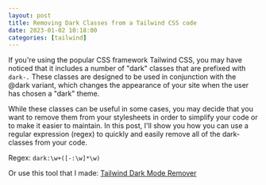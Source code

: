 ```yaml
---
layout: post
title: Removing Dark Classes from a Tailwind CSS code
date: 2023-01-02 10:18:00
categories: [tailwind]
---
```


If you're using the popular CSS framework Tailwind CSS, you may have noticed that it includes a number of "dark" classes that are prefixed with `dark-.` These classes are designed to be used in conjunction with the @dark variant, which changes the appearance of your site when the user has chosen a "dark" theme.

While these classes can be useful in some cases, you may decide that you want to remove them from your stylesheets in order to simplify your code or to make it easier to maintain. In this post, I'll show you how you can use a regular expression (regex) to quickly and easily remove all of the dark- classes from your code.

Regex: `dark:\w+([-:\w]*\w)`

Or use this tool that I made: [Tailwind Dark Mode Remover](https://ademking.github.io/Tailwind-Dark-Mode-Remover/)
